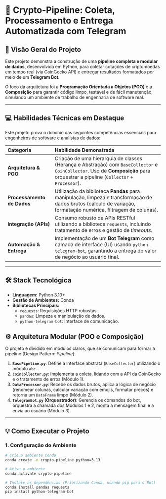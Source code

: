 # 🚀 Crypto-Pipeline: Coleta, Processamento e Entrega Automatizada com Telegram

## 🌟 Visão Geral do Projeto

Este projeto demonstra a construção de uma **pipeline completa e modular de dados**, desenvolvida em Python, para coletar cotações de criptomoedas em tempo real (via CoinGecko API) e entregar resultados formatados por meio de um **Telegram Bot**.

O foco da arquitetura foi a **Programação Orientada a Objetos (POO)** e a **Composição** para garantir código limpo, testável e de fácil manutenção, simulando um ambiente de trabalho de engenharia de software real.

---

## 💻 Habilidades Técnicas em Destaque

Este projeto prova o domínio das seguintes competências essenciais para engenheiros de software e analistas de dados:

| Categoria | Habilidade Demonstrada |
| :--- | :--- |
| **Arquitetura & POO** | Criação de uma hierarquia de classes (Herança e Abstração) com `BaseCollector` e `CoinCollector`. Uso de **Composição** para orquestrar a pipeline (`Collector` + `Processor`). |
| **Processamento de Dados** | Utilização da biblioteca **Pandas** para manipulação, limpeza e transformação de dados brutos (cálculo de variação, formatação numérica, filtragem de colunas). |
| **Integração (APIs)** | Consumo robusto de APIs RESTful utilizando a biblioteca `requests`, incluindo tratamento de erros e gestão de *timeouts*. |
| **Automação & Entrega** | Implementação de um **Bot Telegram** como camada de interface (UI) usando `python-telegram-bot`, garantindo a entrega do valor de negócio ao usuário final. |

---

## 🛠️ Stack Tecnológica

* **Linguagem:** Python 3.10+
* **Gestão de Ambientes:** Conda
* **Bibliotecas Principais:**
    * `requests`: Requisições HTTP robustas.
    * `pandas`: Limpeza e manipulação de dados.
    * `python-telegram-bot`: Interface de comunicação.

## ⚙️ Arquitetura Modular (POO e Composição)

O projeto é dividido em módulos claros, que se comunicam para formar a pipeline (Design Pattern: *Pipeline*):

1.  **`BasePipeline.py`**: Define a interface abstrata (`BaseCollector`) utilizando o módulo `abc`.
2.  **`CoinCollector.py`**: Implementa a coleta, lidando com a API da CoinGecko e o tratamento de erros (Módulo 1).
3.  **`DataProcessor.py`**: Recebe os dados brutos, aplica a lógica de negócio (renomear colunas, calcular variação com emojis, formatar preços) e retorna um `DataFrame` limpo (Módulo 2).
4.  **`TelegramBot.py` (Orquestrador)**: Gerencia os comandos do bot, orquestra a chamada dos Módulos 1 e 2, monta a mensagem final e a envia ao usuário (Módulo 3).

---

## 💡 Como Executar o Projeto

### 1. Configuração do Ambiente

```bash
# Crie o ambiente Conda
conda create -n crypto-pipeline python=3.13

# Ative o ambiente
conda activate crypto-pipeline

# Instale as dependências (Priorizando Conda, usando pip para o Bot)
conda install pandas requests
pip install python-telegram-bot


